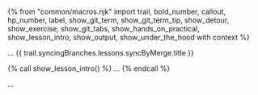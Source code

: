 {% from "common/macros.njk" import trail, bold_number, callout, hp_number, label, show_git_term, show_git_term_tip, show_detour, show_exercise, show_git_tabs, show_hands_on_practical, show_lesson_intro, show_output, show_under_the_hood with context %}

<span id="prereqs"></span>
<span id="outcomes">...</span>
<span id="title">{{ trail.syncingBranches.lessons.syncByMerge.title }}</span>

<div id="body">
{% call show_lesson_intro() %}
...
{% endcall %}

...
</div>

<div id="extras">
</div>
